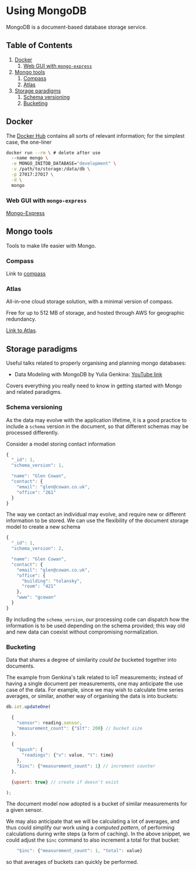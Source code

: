 # Using MongoDB

MongoDB is a document-based database storage service.

<!--BEGIN TOC-->
## Table of Contents
1. [Docker](#docker)
    1. [Web GUI with `mongo-express`](#web-gui-with-mongo-express)
2. [Mongo tools](#mongo-tools)
    1. [Compass](#compass)
    2. [Atlas](#atlas)
3. [Storage paradigms](#storage-paradigms)
    1. [Schema versioning](#schema-versioning)
    2. [Bucketing](#bucketing)

<!--END TOC-->

## Docker
The [Docker Hub](https://hub.docker.com/_/mongo/) contains all sorts of relevant information; for the simplest case, the one-liner
```bash
docker run --rm \ # delete after use
  --name mongo \
  -e MONGO_INITDB_DATABASE="development" \
  -v /path/to/storage:/data/db \
  -p 27017:27017 \
  -d \
  mongo
```

### Web GUI with `mongo-express`
[Mongo-Express](https://github.com/mongo-express/mongo-express)

## Mongo tools
Tools to make life easier with Mongo.

### Compass
Link to [compass](https://www.mongodb.com/try/download/compass)

### Atlas
All-in-one cloud storage solution, with a minimal version of compass.

Free for up to 512 MB of storage, and hosted through AWS for geographic redundancy.

[Link to Atlas](https://www.mongodb.com/cloud/atlas).

## Storage paradigms

Useful talks related to properly organising and planning mongo databases:

- Data Modeling with MongoDB by Yulia Genkina: [YouTube link](https://www.youtube.com/watch?v=yuPjoC3jmPA)

Covers everything you really need to know in getting started with Mongo and related paradigms.


### Schema versioning
As the data may evolve with the application lifetime, it is a good practice to include a `schema` version in the document, so that different schemas may be processed differently.

Consider a model storing contact information
```js
{
  "_id": 1,
  "schema_version": 1,

  "name": "Glen Cowan",
  "contact": {
    "email": "glen@cowan.co.uk",
    "office": "261"
  }
}
```
The way we contact an individual may evolve, and require new or different information to be stored. We can use the flexibility of the document storage model to create a new schema
```js
{
  "_id": 1,
  "schema_version": 2,

  "name": "Glen Cowan",
  "contact": {
    "email": "glen@cowan.co.uk",
    "office": {
      "building": "tolansky",
      "room": "421"
    },
    "www": "gcowan"
  }
}
```
By including the `schema_version`, our processing code can dispatch how the information is to be used depending on the schema provided; this way old and new data can coexist without compromising normalization.


### Bucketing
Data that shares a degree of similarity *could be* bucketed together into documents.

The example from Genkina's talk related to IoT measurements; instead of having a single document per measurements, one may anticipate the use case of the data. For example, since we may wish to calculate time series averages, or similar, another way of organising the data is into buckets:

```js
db.iot.updateOne(

  {
    "sensor": reading.sensor,
    "measurement_count": {"$lt": 200} // bucket size
  },

  {
    "$push": {
      "readings": {"v": value, "t": time}
    },
    "$inc": {"measurement_count": 1} // increment counter
  },

  {upsert: true} // create if doesn't exist

);
```

The document model now adopted is a bucket of similar measurements for a given sensor.

We may also anticipate that we will be calculating a lot of averages, and thus could simplify our work using a *computed pattern*, of performing calculations during write steps (a form of caching). In the above snippet, we could adjust the `$inc` command to also increment a total for that bucket:
```js
    "$inc": {"measurement_count": 1, "total": value}
```

so that averages of buckets can quickly be performed.
